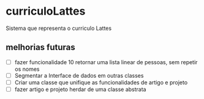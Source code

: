 # curriculoLattes

Sistema que representa o curriculo Lattes

## melhorias futuras

- [ ] fazer funcionalidade 10 retornar uma lista linear de pessoas, sem repetir os nomes
- [ ] Segmentar a Interface de dados em outras classes
- [ ] Criar uma classe que unifique as funcionalidades de artigo e projeto
- [ ] fazer artigo e projeto herdar de uma classe abstrata
